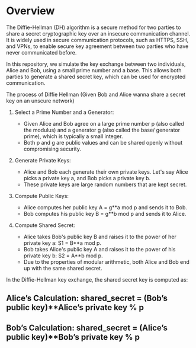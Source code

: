 # Overview

The Diffie-Hellman (DH) algorithm is a secure method for two parties to share a secret cryptographic key over an insecure communication channel. It is widely used in secure communication protocols, such as HTTPS, SSH, and VPNs, to enable secure key agreement between two parties who have never communicated before.

In this repository, we simulate the key exchange between two individuals, Alice and Bob, using a small prime number and a base. This allows both parties to generate a shared secret key, which can be used for encrypted communication.

The process of Diffie Hellman (Given Bob and Alice wanna share a secret key on an unscure network)

1. Select a Prime Number and a Generator:

    * Given Alice and Bob agree on a large prime number p (also called the modulus) and a generator g (also called the base/ generator prime), which is typically a small integer.
    * Both p and g are public values and can be shared openly without compromising security.

2. Generate Private Keys:

    * Alice and Bob each generate their own private keys. Let's say Alice picks a private key a, and Bob picks a private key b.
    * These private keys are large random numbers that are kept secret.

3. Compute Public Keys:

    * Alice computes her public key A = g**a mod p and sends it to Bob.
    * Bob computes his public key B = g**b mod p and sends it to Alice.

4. Compute Shared Secret:

    * Alice takes Bob's public key B and raises it to the power of her private key a: S1 = B**a mod p.
    * Bob takes Alice's public key A and raises it to the power of his private key b: S2 = A**b mod p.
    * Due to the properties of modular arithmetic, both Alice and Bob end up with the same shared secret.

In the Diffie-Hellman key exchange, the shared secret key is computed as:

## Alice’s Calculation: shared_secret = (Bob’s public key)**Alice’s private key % p

## Bob’s Calculation: shared_secret = (Alice’s public key)**Bob’s private key % p
